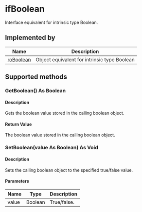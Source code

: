 ifBoolean
=========

Interface equivalent for intrinsic type Boolean.

Implemented by
--------------

| Name | Description |
| --- | --- |
| [roBoolean](/docs/references/brightscript/components/roboolean.md "roBoolean") | Object equivalent for intrinsic type Boolean |

Supported methods
-----------------

### GetBoolean() As Boolean

#### Description

Gets the boolean value stored in the calling boolean object.

#### Return Value

The boolean value stored in the calling boolean object.

### SetBoolean(value As Boolean) As Void

#### Description

Sets the calling boolean object to the specified true/false value.

#### Parameters

| Name | Type | Description |
| --- | --- | --- |
| value | Boolean | True/false. |